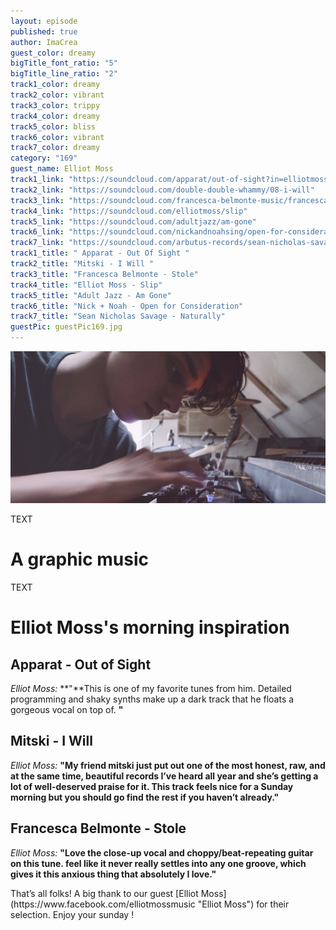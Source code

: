 ```yaml
---
layout: episode
published: true
author: ImaCrea
guest_color: dreamy
bigTitle_font_ratio: "5"
bigTitle_line_ratio: "2"
track1_color: dreamy
track2_color: vibrant
track3_color: trippy
track4_color: dreamy
track5_color: bliss
track6_color: vibrant
track7_color: dreamy
category: "169"
guest_name: Elliot Moss
track1_link: "https://soundcloud.com/apparat/out-of-sight?in=elliotmoss"
track2_link: "https://soundcloud.com/double-double-whammy/08-i-will"
track3_link: "https://soundcloud.com/francesca-belmonte-music/francesca-belmonte-stole"
track4_link: "https://soundcloud.com/elliotmoss/slip"
track5_link: "https://soundcloud.com/adultjazz/am-gone"
track6_link: "https://soundcloud.com/nickandnoahsing/open-for-consideration-single"
track7_link: "https://soundcloud.com/arbutus-records/sean-nicholas-savage-naturally"
track1_title: " Apparat - Out Of Sight "
track2_title: "Mitski - I Will "
track3_title: "Francesca Belmonte - Stole"
track4_title: "Elliot Moss - Slip"
track5_title: "Adult Jazz - Am Gone"
track6_title: "Nick + Noah - Open for Consideration"
track7_title: "Sean Nicholas Savage - Naturally"
guestPic: guestPic169.jpg
---
```


![guestPic169.jpg](/img/guestPic169.jpg)
<p id="introduction">TEXT</p>

# A graphic music

TEXT

# Elliot Moss's morning inspiration
 
## Apparat - Out of Sight
_Elliot Moss:_ **"**This is one of my favorite tunes from him. Detailed programming and shaky synths make up a dark track that he floats a gorgeous vocal on top of.
**"**
 
## Mitski - I Will
_Elliot Moss:_ **"**My friend mitski just put out one of the most honest, raw, and at the same time, beautiful records I’ve heard all year and she’s getting a lot of well-deserved praise for it. This track feels nice for a Sunday morning but you should go find the rest if you haven’t already.**"**
 
## Francesca Belmonte - Stole
_Elliot Moss:_ **"**Love the close-up vocal and choppy/beat-repeating guitar on this tune. feel like it never really settles into any one groove, which gives it this anxious thing that absolutely I love.**"** 
 
<p id="outroduction">
That’s all folks! A big thank to our guest [Elliot Moss](https://www.facebook.com/elliotmossmusic "Elliot Moss") for their selection. Enjoy your sunday !
</p>